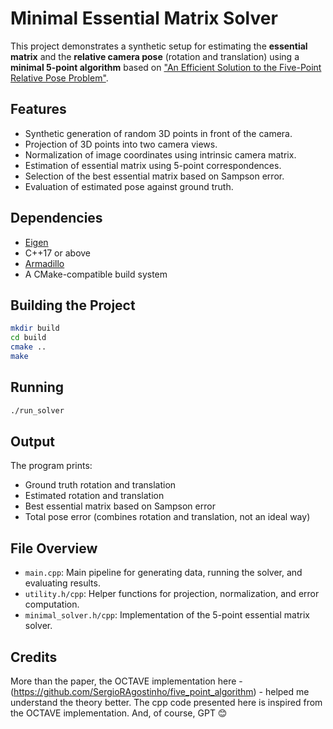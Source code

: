 # Minimal Essential Matrix Solver

This project demonstrates a synthetic setup for estimating the **essential matrix** and the **relative camera pose** (rotation and translation) using a **minimal 5-point algorithm** based on  ["An Efficient Solution to the Five-Point Relative Pose Problem"](https://ieeexplore.ieee.org/document/1288525).

## Features

- Synthetic generation of random 3D points in front of the camera.
- Projection of 3D points into two camera views.
- Normalization of image coordinates using intrinsic camera matrix.
- Estimation of essential matrix using 5-point correspondences.
- Selection of the best essential matrix based on Sampson error.
- Evaluation of estimated pose against ground truth.

## Dependencies

- [Eigen](https://eigen.tuxfamily.org/)
- C++17 or above
- [Armadillo](https://arma.sourceforge.net/)
- A CMake-compatible build system

## Building the Project

```bash
mkdir build
cd build
cmake ..
make
```

## Running

```bash
./run_solver
```

## Output

The program prints:
- Ground truth rotation and translation
- Estimated rotation and translation
- Best essential matrix based on Sampson error
- Total pose error (combines rotation and translation, not an ideal way)

## File Overview

- `main.cpp`: Main pipeline for generating data, running the solver, and evaluating results.
- `utility.h/cpp`: Helper functions for projection, normalization, and error computation.
- `minimal_solver.h/cpp`: Implementation of the 5-point essential matrix solver.

## Credits
More than the paper, the OCTAVE implementation here - (https://github.com/SergioRAgostinho/five_point_algorithm) - helped me understand the theory better. The cpp code presented here is inspired from the OCTAVE implementation. And, of course, GPT 😊 
